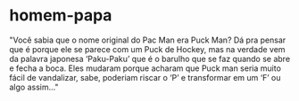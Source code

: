 # homem-papa

"Você sabia que o nome original do Pac Man era Puck Man? Dá pra pensar que é porque ele se parece com um Puck de Hockey, mas na verdade vem da palavra japonesa ‘Paku-Paku’ que é o barulho que se faz quando se abre e fecha a boca. Eles mudaram porque acharam que Puck man seria muito fácil de vandalizar, sabe, poderiam riscar o ‘P’ e transformar em um ‘F’ ou algo assim..." 
